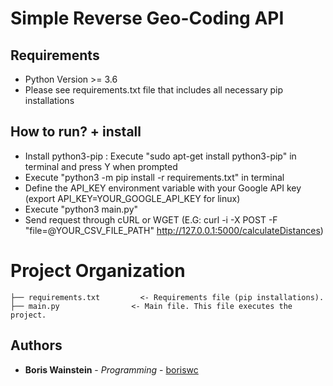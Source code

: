 # Simple Reverse Geo-Coding API

## Requirements

* Python Version >= 3.6
* Please see requirements.txt file that includes all necessary pip installations

## How to run? + install
* Install python3-pip : Execute "sudo apt-get install python3-pip" in terminal and press Y when prompted
* Execute "python3 -m pip install -r requirements.txt" in terminal
* Define the API_KEY environment variable with your Google API key  (export API_KEY=YOUR_GOOGLE_API_KEY for linux)
* Execute "python3 main.py"
* Send request through cURL or WGET (E.G: curl -i -X POST -F "file=@YOUR_CSV_FILE_PATH" http://127.0.0.1:5000/calculateDistances)

# Project Organization

    ├── requirements.txt         <- Requirements file (pip installations).
    ├── main.py                <- Main file. This file executes the project.

## Authors

* **Boris Wainstein** - *Programming* - [boriswc](https://github.com/boriswc)
